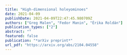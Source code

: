```yaml
---
title: "High-dimensional holeyominoes"
date: 2021-04-09
publishDate: 2021-04-09T22:47:45.980709Z
authors: ["Greg Malen", "Fedor Manin", "Érika Roldán"]
publication_types: ["2"]
abstract: ""
featured: false
publication: "*arXiv preprint*"
url_pdf: "https://arxiv.org/abs/2104.04558"
---
```

